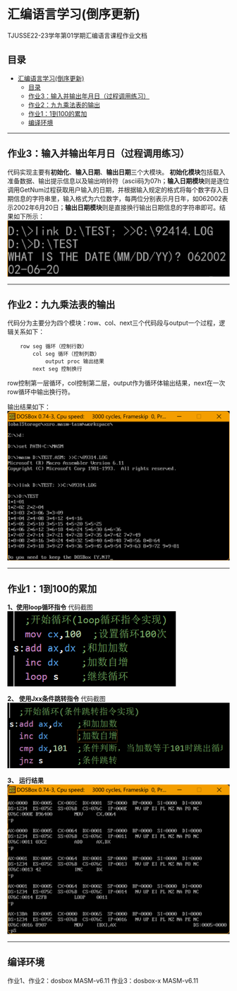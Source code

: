 # 汇编语言学习(倒序更新)

TJUSSE22-23学年第01学期汇编语言课程作业文档

## 目录

- [汇编语言学习(倒序更新)](#汇编语言学习倒序更新)
  - [目录](#目录)
  - [作业3：输入并输出年月日（过程调用练习）](#作业3输入并输出年月日过程调用练习)
  - [作业2：九九乘法表的输出](#作业2九九乘法表的输出)
  - [作业1：1到100的累加](#作业11到100的累加)
  - [编译环境](#编译环境)

---

## 作业3：输入并输出年月日（过程调用练习）

代码实现主要有**初始化**、**输入日期**、**输出日期**三个大模块。
**初始化模块**包括载入准备数据、输出提示信息以及输出响铃符（ascii码为07h；**输入日期模块**则是逐位调用GetNum过程获取用户输入的日期，并根据输入规定的格式将每个数字存入日期信息的字符串里，输入格式为六位数字，每两位分别表示月日年，如062002表示2002年6月20日；**输出日期模块**则是直接换行输出日期信息的字符串即可。结果如下所示：
![日期输出结果截图](/asm/Screenshots/日期输出结果截图.png)

---

## 作业2：九九乘法表的输出

代码分为主要分为四个模块：row、col、next三个代码段与output一个过程，逻辑关系如下：

```伪代码
    row seg 循环（控制行数）
        col seg 循环（控制列数）
            output proc 输出结果
        next seg 控制换行
```

row控制第一层循环，col控制第二层，output作为循环体输出结果，next在一次row循环中输出换行符。

输出结果如下：
![乘法表输出结果截图](/asm/Screenshots/乘法表输出结果截图.png)

---

## 作业1：1到100的累加

**1、使用loop循环指令**
代码截图
![代码1截图](/asm/Screenshots/loop代码截图.png)

**2、 使用Jxx条件跳转指令**
代码截图
![代码2截图](/asm/Screenshots/Jxx代码截图.png)

**3、 运行结果**
![运行结果](/asm/Screenshots/累加结果运行截图.png)

---

## 编译环境

作业1、作业2：dosbox MASM-v6.11
作业3：dosbox-x MASM-v6.11

